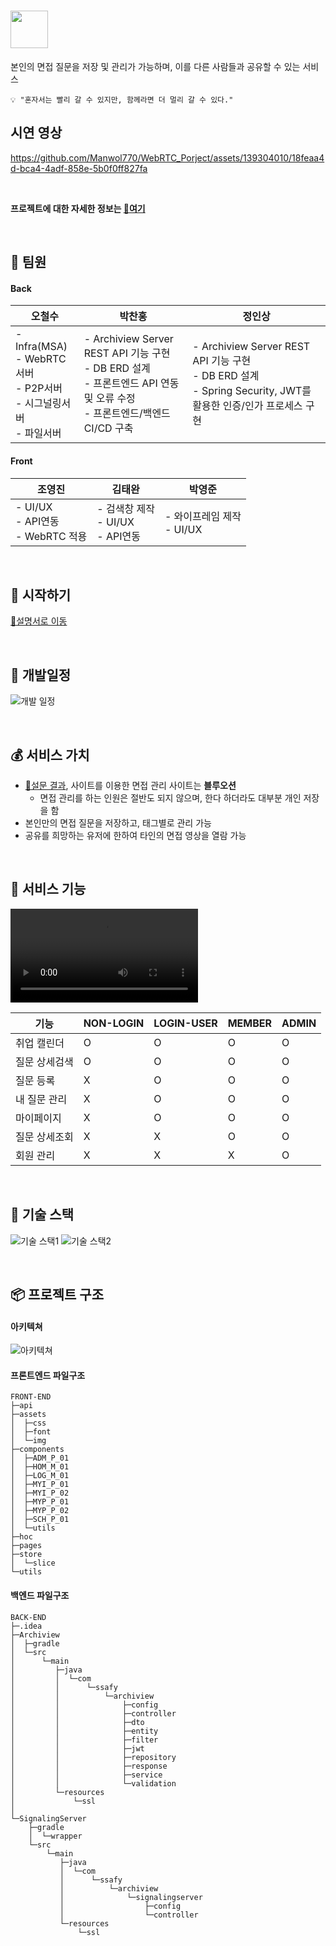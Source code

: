 # <img src="Readme/symbolLogo-removebg-preview.png" height="60">

본인의 면접 질문을 저장 및 관리가 가능하며, 이를 다른 사람들과 공유할 수 있는 서비스

```
💡 "혼자서는 빨리 갈 수 있지만, 함께라면 더 멀리 갈 수 있다."
```

## 시연 영상

https://github.com/Manwol770/WebRTC_Porject/assets/139304010/18feaa4d-bca4-4adf-858e-5b0f0ff827fa

<br>

**프로젝트에 대한 자세한 정보는 [🔗여기](https://www.notion.so/ArchiVIEW-f80411bf395f423a83470e3752959183)**

<br>

## 👦 팀원

#### Back

| 오철수                                                                        | 박찬홍                                                                                                                         | 정인상                                |
| ----------------------------------------------------------------------------- | ------------------------------------------------------------------------------------------------------------------------------ | ------------------------------------- |
| - Infra(MSA)<br> - WebRTC서버<br> - P2P서버<br> - 시그널링서버<br> - 파일서버 | - Archiview Server REST API 기능 구현<br> - DB ERD 설계<br>- 프론트엔드 API 연동 및 오류 수정<br> - 프론트엔드/백엔드 CI/CD 구축 | - Archiview Server REST API 기능 구현<br> - DB ERD 설계<br> - Spring Security, JWT를 활용한 인증/인가 프로세스 구현 |

#### Front

| 조영진                                | 김태완                                  | 박영준                       |
| ------------------------------------- | --------------------------------------- | ---------------------------- |
| - UI/UX<br>- API연동<br>- WebRTC 적용 | - 검색창 제작<br> - UI/UX<br> - API연동 | - 와이프레임 제작<br>- UI/UX |

<br>

## 🚩 시작하기

[🔗설명서로 이동](exec/README.md)

<br>

## 📅 개발일정

![개발 일정](Readme/개발일정.PNG)

<br>

## 💰 서비스 가치

- [🔗설문 결과](https://leeward-letter-425.notion.site/256e4cf5a94e4b3cab78c7bac1204b3d), 사이트를 이용한 면접 관리 사이트는 **블루오션**
  - 면접 관리를 하는 인원은 절반도 되지 않으며, 한다 하더라도 대부분 개인 저장을 함
- 본인만의 면접 질문을 저장하고, 태그별로 관리 가능
- 공유를 희망하는 유저에 한하여 타인의 면접 영상을 열람 가능

<br>

## 🔧 서비스 기능

![](Readme/Archiview_PT.mp4)

| 기능          | NON-LOGIN | LOGIN-USER | MEMBER | ADMIN |
| ------------- | --------- | ---------- | ------ | ----- |
| 취업 캘린더   | O         | O          | O      | O     |
| 질문 상세검색 | O         | O          | O      | O     |
| 질문 등록     | X         | O          | O      | O     |
| 내 질문 관리  | X         | O          | O      | O     |
| 마이페이지    | X         | O          | O      | O     |
| 질문 상세조회 | X         | X          | O      | O     |
| 회원 관리     | X         | X          | X      | O     |

<br>

## 🧰 기술 스택

![기술 스택1](Readme/기술스택_1.PNG)
![기술 스택2](Readme/기술스택_2.PNG)

<br>

## 📦 프로젝트 구조

#### 아키텍쳐

![아키텍쳐](Readme/archiview_아키텍쳐.JPG)

#### 프론트엔드 파일구조

```
FRONT-END
├─api
├─assets
│  ├─css
│  ├─font
│  └─img
├─components
│  ├─ADM_P_01
│  ├─HOM_M_01
│  ├─LOG_M_01
│  ├─MYI_P_01
│  ├─MYI_P_02
│  ├─MYP_P_01
│  ├─MYP_P_02
│  ├─SCH_P_01
│  └─utils
├─hoc
├─pages
├─store
│  └─slice
└─utils
```

#### 백엔드 파일구조

```
BACK-END
├─.idea
├─Archiview
│  ├─gradle
│  └─src
│      └─main
│         ├─java
│         │  └─com
│         │      └─ssafy
│         │          └─archiview
│         │              ├─config
│         │              ├─controller
│         │              ├─dto
│         │              ├─entity
│         │              ├─filter
│         │              ├─jwt
│         │              ├─repository
│         │              ├─response
│         │              ├─service
│         │              └─validation
│         └─resources
│             └─ssl
│
└─SignalingServer
    ├─gradle
    │  └─wrapper
    └─src
        └─main
           ├─java
           │  └─com
           │      └─ssafy
           │          └─archiview
           │              └─signalingserver
           │                  ├─config
           │                  └─controller
           └─resources
               └─ssl

```
